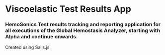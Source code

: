 # Viscoelastic Test Results App
### HemoSonics Test results tracking and reporting application for all executions of the Global Hemostasis Analyzer, starting with Alpha and continue onwards.

Created using Sails.js
